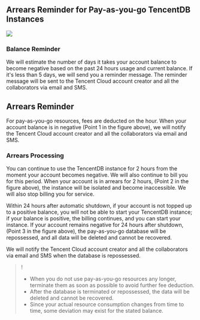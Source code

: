## Arrears Reminder for Pay-as-you-go TencentDB Instances
![](https://main.qcloudimg.com/raw/3f29c0d5aefc7561d5d63e2940e8356f.png)
### Balance Reminder
We will estimate the number of days it takes your account balance to become negative based on the past 24 hours usage and current balance. If it's less than 5 days, we will send you a reminder message. The reminder message will be sent to the Tencent Cloud account creator and all the collaborators via email and SMS.

## Arrears Reminder
 For pay-as-you-go resources, fees are deducted on the hour. When your account balance is in negative (Point 1 in the figure above), we will notify the Tencent Cloud account creator and all the collaborators via email and SMS.

### Arrears Processing
You can continue to use the TencentDB instance for 2 hours from the moment your account becomes negative.
We will also continue to bill you for this period.
When your account is in arrears for 2 hours, (Point 2 in the figure above), the instance will be isolated and become inaccessible. We will also stop billing you for service.

Within 24 hours after automatic shutdown, 
if your account is not topped up to a positive balance, you will not be able to start your TencentDB instance; if your balance is positive, the billing continues, and you can start your instance. 
If your account remains negative for 24 hours after shutdown, (Point 3 in the figure above), the pay-as-you-go database will be repossessed, and all data will be deleted and cannot be recovered.

We will notify the Tencent Cloud account creator and all the collaborators via email and SMS when the database is repossessed.

>!
>- When you do not use pay-as-you-go resources any longer, terminate them as soon as possible to avoid further fee deduction.
>- After the database is terminated or repossessed, the data will be deleted and cannot be recovered.
>- Since your actual resource consumption changes from time to time, some deviation may exist for the stated balance.

